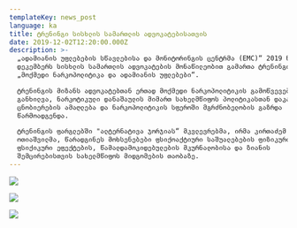 ```yaml
---
templateKey: news_post
language: ka
title: ტრენინგი სისხლის სამართლის ადვოკატებისათვის
date: 2019-12-02T12:20:00.000Z
description: >-
  „ადამიანის უფლებების სწავლებისა და მონიტორინგის ცენტრმა (EMC)“ 2019 წლის 2
  დეკემბერს სისხლის სამართლის ადვოკატების მონაწილეობით გამართა ტრენინგი თემაზე
  „მოქმედი ნარკოპოლიტიკა და ადამიანის უფლებები“.

  ტრენინგის მიზანს ადვოკატებთან ერთად მოქმედი ნარკოპოლიტიკის გამოწვევების
  განხილვა, ნარკოტიკული დანაშაულის მიმართ სახელმწიფოს პოლიტიკასთან დაკავშირებით
  ცნობიერების ამაღლება და ნარკოპოლიტიკის სფეროში მგრძნობელობის გაზრდა
  წარმოადგენდა.

  ტრენინგის ფარგლებში "ალტერნატივა ჯორჯიას“ მკვლევრებმა, ირმა კირთაძემ და დავით
  ოთიაშვილმა, წარადგინეს მოხსენებები ფსიქოაქტიური საშუალებების ფიზიკური და
  ფსიქიკური ეფექტების, წამალდამოკიდებულების მკურნალობისა და ზიანის
  შემცირებისთვის სახელმწიფოს მიდგომების თაობაზე.
---
```



![](/media/uploads/78594545_422526641989576_6346730450983059456_n.jpg)

![](/media/uploads/77407991_2850530951646192_6980776810531258368_o.jpg)

![](/media/uploads/79245469_2850531531646134_2719875571625492480_o.jpg)
